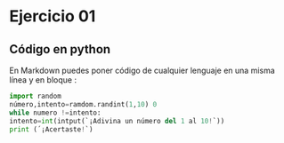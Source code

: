 # Ejercicio 01

## Código en python

En Markdown puedes poner código de cualquier lenguaje en una misma línea y en bloque :

```python
import random
número,intento=ramdom.randint(1,10) 0
while numero !=intento:
intento=int(intput(`¡Adivina un número del 1 al 10!`))
print (´¡Acertaste!`)
```


 
